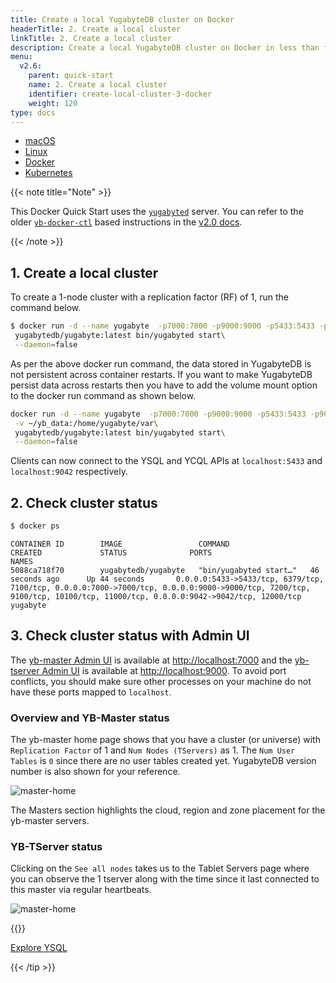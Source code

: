 ```yaml
---
title: Create a local YugabyteDB cluster on Docker
headerTitle: 2. Create a local cluster
linkTitle: 2. Create a local cluster
description: Create a local YugabyteDB cluster on Docker in less than five minutes
menu:
  v2.6:
    parent: quick-start
    name: 2. Create a local cluster
    identifier: create-local-cluster-3-docker
    weight: 120
type: docs
---
```


<ul class="nav nav-tabs-alt nav-tabs-yb">

  <li >
    <a href="../macos/" class="nav-link">
      <i class="fab fa-apple" aria-hidden="true"></i>
      macOS
    </a>
  </li>

  <li >
    <a href="../linux/" class="nav-link">
      <i class="fab fa-linux" aria-hidden="true"></i>
      Linux
    </a>
  </li>

  <li >
    <a href="../docker/" class="nav-link active">
      <i class="fab fa-docker" aria-hidden="true"></i>
      Docker
    </a>
  </li>

  <li >
    <a href="../kubernetes/" class="nav-link">
      <i class="fas fa-cubes" aria-hidden="true"></i>
      Kubernetes
    </a>
  </li>

</ul>

{{< note title="Note" >}}

This Docker Quick Start uses the [`yugabyted`](../../../reference/configuration/yugabyted/) server. You can refer to the older [`yb-docker-ctl`](../../../admin/yb-docker-ctl/) based instructions in the [v2.0 docs](/v2.0/quick-start/install/docker/).

{{< /note >}}

## 1. Create a local cluster

To create a 1-node cluster with a replication factor (RF) of 1, run the command below.

```sh
$ docker run -d --name yugabyte  -p7000:7000 -p9000:9000 -p5433:5433 -p9042:9042\
 yugabytedb/yugabyte:latest bin/yugabyted start\
 --daemon=false
```

As per the above docker run command, the data stored in YugabyteDB is not persistent across container restarts. If you want to make YugabyteDB persist data across restarts then you have to add the volume mount option to the docker run command as shown below.

```sh
docker run -d --name yugabyte  -p7000:7000 -p9000:9000 -p5433:5433 -p9042:9042\
 -v ~/yb_data:/home/yugabyte/var\
 yugabytedb/yugabyte:latest bin/yugabyted start\
 --daemon=false
```

Clients can now connect to the YSQL and YCQL APIs at `localhost:5433` and `localhost:9042` respectively.

## 2. Check cluster status

```sh
$ docker ps
```

```output
CONTAINER ID        IMAGE                 COMMAND                  CREATED             STATUS              PORTS                                                                                                                                                                     NAMES
5088ca718f70        yugabytedb/yugabyte   "bin/yugabyted start…"   46 seconds ago      Up 44 seconds       0.0.0.0:5433->5433/tcp, 6379/tcp, 7100/tcp, 0.0.0.0:7000->7000/tcp, 0.0.0.0:9000->9000/tcp, 7200/tcp, 9100/tcp, 10100/tcp, 11000/tcp, 0.0.0.0:9042->9042/tcp, 12000/tcp   yugabyte
```

## 3. Check cluster status with Admin UI

The [yb-master Admin UI](../../../reference/configuration/yb-master/#admin-ui) is available at <http://localhost:7000> and the [yb-tserver Admin UI](../../../reference/configuration/yb-tserver/#admin-ui) is available at <http://localhost:9000>. To avoid port conflicts, you should make sure other processes on your machine do not have these ports mapped to `localhost`.

### Overview and YB-Master status

The yb-master home page shows that you have a cluster (or universe) with `Replication Factor` of 1 and `Num Nodes (TServers)` as 1. The `Num User Tables` is `0` since there are no user tables created yet. YugabyteDB version number is also shown for your reference.

![master-home](/images/admin/master-home-docker-rf1.png)

The Masters section highlights the cloud, region and zone placement for the yb-master servers.

### YB-TServer status

Clicking on the `See all nodes` takes us to the Tablet Servers page where you can observe the 1 tserver along with the time since it last connected to this master via regular heartbeats.

![master-home](/images/admin/master-tservers-list-docker-rf1.png)

{{<tip title="Next step" >}}

[Explore YSQL](../../explore/ysql/)

{{< /tip >}}
